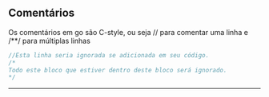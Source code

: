 ## Comentários
Os comentários em go são C-style, ou seja // para comentar uma linha e /**/ para múltiplas linhas
```go
//Esta linha seria ignorada se adicionada em seu código.
/*
Todo este bloco que estiver dentro deste bloco será ignorado.
*/
```
___
